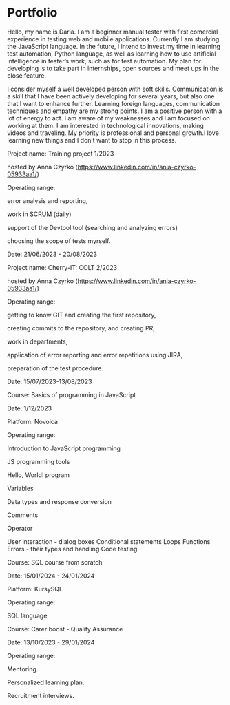 # Portfolio
Hello, my name is Daria. I am a beginner manual tester with first comercial experience in testing web and mobile applications. Currently I am studying the JavaScript language.  In the future, I intend to invest my time in learning test automation, Python language, as well as learning how to use artificial intelligence in tester’s work, such as for test automation. My plan for developing is to take part in internships, open sources and meet ups in the close feature.

I consider myself a well developed person with soft skills. Communication is a skill that I have been actively developing for several years, but also one that I want to enhance further. Learning foreign languages, communication techniques and empathy are my strong points. I am a positive person with a lot of energy to act. I am aware of my weaknesses and I am focused on working at them. 
I am interested in technological innovations, making videos and traveling. My priority is professional and personal growth.I love learning new things and I don’t want to stop in this process.





Project name: Training project 1/2023

hosted by Anna Czyrko (https://www.linkedin.com/in/ania-czyrko-05933aa1/)

Operating range:

error analysis and reporting,

work in SCRUM (daily)

support of the Devtool tool (searching and analyzing errors)

choosing the scope of tests myrself.

Date: 21/06/2023 - 20/08/2023

Project name: Cherry-IT: COLT 2/2023

hosted by Anna Czyrko (https://www.linkedin.com/in/ania-czyrko-05933aa1/)

Operating range:

getting to know GIT and creating the first repository,

creating commits to the repository, and creating PR,

work in departments,

application of error reporting and error repetitions using JIRA,

preparation of the test procedure.

Date: 15/07/2023-13/08/2023


Course: Basics of programming in JavaScript

Date: 1/12/2023 

Platform: Novoica 

Operating range:

Introduction to JavaScript programming

JS programming tools

Hello, World! program

Variables

Data types and response conversion

Comments

Operator

User interaction - dialog boxes
Conditional statements
Loops
Functions
Errors - their types and handling
Code testing

Course: SQL course from scratch

Date: 15/01/2024 - 24/01/2024

Platform: KursySQL 

Operating range:

SQL language

Course: Carer boost - Quality Assurance 

Date: 13/10/2023 - 29/01/2024

Operating range:

Mentoring.

Personalized learning plan.

Recruitment interviews.



